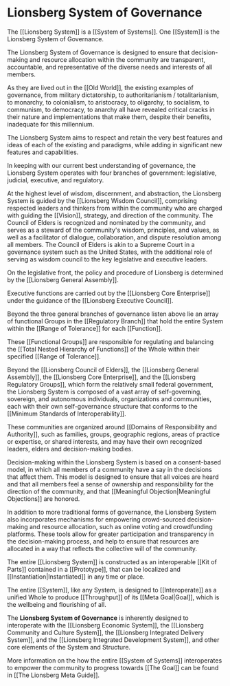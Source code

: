 # Lionsberg System of Governance

The [[Lionsberg System]] is a [[System of Systems]]. One [[System]] is the Lionsberg System of Governance. 

The Lionsberg System of Governance is designed to ensure that decision-making and resource allocation within the community are transparent, accountable, and representative of the diverse needs and interests of all members.  

As they are lived out in the [[Old World]], the existing examples of governance, from military dictatorship, to authoritarianism / totalitarianism, to monarchy, to colonialism, to aristocracy, to oligarchy, to socialism, to communism, to democracy, to anarchy all have revealed critical cracks in their nature and implementations that make them, despite their benefits, inadequate for this millennium.

The Lionsberg System aims to respect and retain the very best features and ideas of each of the existing and paradigms, while adding in significant new features and capabilities. 

In keeping with our current best understanding of governance, the Lionsberg System operates with four branches of government: legislative, judicial, executive, and regulatory. 

At the highest level of wisdom, discernment, and abstraction, the Lionsberg System is guided by the [[Lionsberg Wisdom Council]], comprising respected leaders and thinkers from within the community who are charged with guiding the [[Vision]], strategy, and direction of the community. The Council of Elders is recognized and nominated by the community, and serves as a steward of the community's wisdom, principles, and values, as well as a facilitator of dialogue, collaboration, and dispute resolution among all members. The Council of Elders is akin to a Supreme Court in a governance system such as the United States, with the additional role of serving as wisdom council to the key legislative and executive leaders. 

On the legislative front, the policy and procedure of Lionsberg is determined by the [[Lionsberg General Assembly]]. 

Executive functions are carried out by the [[Lionsberg Core Enterprise]] under the guidance of the [[Lionsberg Executive Council]].  

Beyond the three general branches of governance listen above lie an array of functional Groups in the [[Regulatory Branch]] that hold the entire System within the [[Range of Tolerance]] for each [[Function]]. 

These [[Functional Groups]] are responsible for regulating and balancing the [[Total Nested Hierarchy of Functions]] of the Whole within their specified [[Range of Tolerance]]. 

Beyond the [[Lionsberg Council of Elders]], the [[Lionsberg General Assembly]], the [[Lionsberg Core Enterprise]], and the [[Lionsberg Regulatory Groups]], which form the relatively small federal government, the Lionsberg System is composed of a vast array of self-governing, sovereign, and autonomous individuals, organizations and communities, each with their own self-governance structure that conforms to the [[Minimum Standards of Interoperability]]. 

These communities are organized around [[Domains of Responsibility and Authority]], such as families, groups, geographic regions, areas of practice or expertise, or shared interests, and may have their own recognized leaders, elders and decision-making bodies.

Decision-making within the Lionsberg System is based on a consent-based model, in which all members of a community have a say in the decisions that affect them. This model is designed to ensure that all voices are heard and that all members feel a sense of ownership and responsibility for the direction of the community, and that [[Meaningful Objection|Meaningful Objections]] are honored. 

In addition to more traditional forms of governance, the Lionsberg System also incorporates mechanisms for empowering crowd-sourced decision-making and resource allocation, such as online voting and crowdfunding platforms. These tools allow for greater participation and transparency in the decision-making process, and help to ensure that resources are allocated in a way that reflects the collective will of the community.

The entire [[Lionsberg System]] is constructed as an interoperable [[Kit of Parts]] contained in a [[Prototype]], that can be localized and [[Instantiation|Instantiated]] in any time or place. 

The entire [[System]], like any System, is designed to [[Interoperate]] as a unified Whole  to produce [[Throughput]] of its [[Meta Goal|Goal]], which is the wellbeing and flourishing of all. 

The **Lionsberg System of Governance** is inherently designed to interoperate with the [[Lionsberg Economic System]], the [[Lionsberg Community and Culture System]], the [[Lionsberg Integrated Delivery System]], and the [[Lionsberg Integrated Development System]], and other core elements of the System and Structure. 

More information on the how the entire [[System of Systems]] interoperates to empower the community to progress towards [[The Goal]] can be found in [[The Lionsberg Meta Guide]]. 